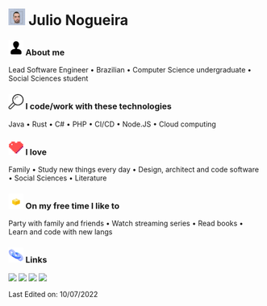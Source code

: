 # <img width="33" src="https://raw.githubusercontent.com/salheb/salheb/master/img/Foto Canal Youtube DEV Julio.png"/> Julio Nogueira

### <img height="30" src="https://raw.githubusercontent.com/salheb/salheb/master/img/111095_user_icon.png"/> About me
Lead Software Engineer • Brazilian • Computer Science undergraduate • Social Sciences student

### <img height="30" src="https://raw.githubusercontent.com/salheb/salheb/master/img/115695_magnifying glass_zoom_find_search_icon.png"/> I code/work with these technologies
Java • Rust • C# • PHP • CI/CD • Node.JS • Cloud computing

### <img height="30" src="https://raw.githubusercontent.com/salheb/salheb/master/img/4096575_heart_like_love_icon.png"/> I love
Family • Study new things every day • Design, architect and code software • Social Sciences • Literature

### <img height="30" src="https://raw.githubusercontent.com/salheb/salheb/master/img/379449_programming_icon.png"/> On my free time I like to
Party with family and friends • Watch streaming series • Read books • Learn and code with new langs

### <img height="30" src="https://raw.githubusercontent.com/salheb/salheb/master/img/4417094_link_href_hyperlink_icon.png"/> Links
[![](https://img.shields.io/badge/-linkedin-0073B1?style=flat-square)](http://linkedin.com/in/juliocesarsn)
[![](https://img.shields.io/badge/-twitter-1C9CEA?style=flat-square)](https://twitter.com/salheb)
[![](https://img.shields.io/badge/-meetup-EE3E5D?style=flat-square)](https://www.meetup.com/members/192177555/)
[![](https://img.shields.io/badge/-resume-332B40?style=flat-square)](https://www.julionogueira.net/cv/)
<!--[![](https://img.shields.io/badge/-badges-2D4E00?style=flat-square)](https://www.youracclaim.com/users/ingridrosselis/badges)-->

Last Edited on: 10/07/2022
